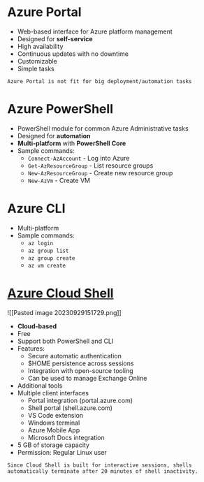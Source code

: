 # Azure Portal

- Web-based interface for Azure platform management
- Designed for **self-service**
- High availability
- Continuous updates with no downtime
- Customizable
- Simple tasks

```ad-warning
Azure Portal is not fit for big deployment/automation tasks

```

# Azure PowerShell

- PowerShell module for common Azure Administrative tasks
- Designed for **automation**
- **Multi-platform** with **PowerShell Core**
- Sample commands:
	- `Connect-AzAccount` - Log into Azure
	- `Get-AzResourceGroup` - List resource groups
	- `New-AzResourceGroup` - Create new resource group
	- `New-AzVm` - Create VM

# Azure CLI
- Multi-platform
- Sample commands:
	- `az login`
	- `az group list`
	- `az group create`
	- `az vm create`

# [Azure Cloud Shell](https://learn.microsoft.com/en-us/azure/cloud-shell/features)

![[Pasted image 20230929151729.png]]

- **Cloud-based**
- Free
- Support both PowerShell and CLI
- Features:
	- Secure automatic authentication
	- $HOME persistence across sessions
	- Integration with open-source tooling
	- Can be used to manage Exchange Online
- Additional tools
- Multiple client interfaces
	- Portal integration (portal.azure.com)
	- Shell portal (shell.azure.com)
	- VS Code extension
	- Windows terminal
	- Azure Mobile App
	- Microsoft Docs integration
- 5 GB of storage capacity 
- Permission: Regular Linux user

```ad-warning
Since Cloud Shell is built for interactive sessions, shells automatically terminate after 20 minutes of shell inactivity.

```
